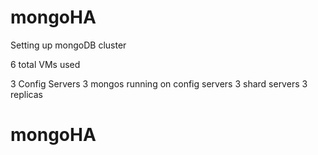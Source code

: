 # mongoHA

Setting up mongoDB cluster 

6 total VMs used

3 Config Servers
3 mongos running on config servers
3 shard servers
3 replicas


# mongoHA
